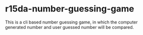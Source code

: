 # r15da-number-guessing-game
This is a cli based number guessing game, in which the computer generated number and user guessed number will be compared.
